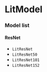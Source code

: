 # LitModel

### Model list

#### ResNet
- `LitResNet`
- `LitResNet50`
- `LitResNet101`
- `LitResNet152`